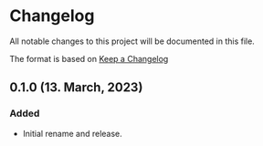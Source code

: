 # Changelog

All notable changes to this project will be documented in this file.

The format is based on [Keep a Changelog](https://keepachangelog.com/en/1.0.0/)

## 0.1.0 (13. March, 2023)
### Added
- Initial rename and release.
